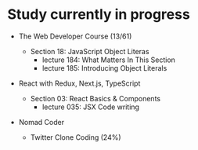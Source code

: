 # Study currently in progress

  - The Web Developer Course (13/61)
    - Section 18: JavaScript Object Literas
      - lecture 184: What Matters In This Section
      - lecture 185: Introducing Object Literals

  - React with Redux, Next.js, TypeScript
    - Section 03: React Basics & Components
      - lecture 035: JSX Code writing

  - Nomad Coder
    - Twitter Clone Coding (24%)
